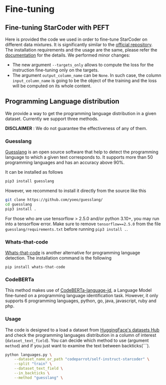 # Fine-tuning

## Fine-tuning StarCoder with PEFT

Here is provided the code we used in order to fine-tune StarCoder on different data mixtures. It is significantly similar to the [official repository](https://github.com/bigcode-project/starcoder). The installation requirements and the usage are the same, please refer the [documentation](https://github.com/bigcode-project/starcoder#quickstart) for the details. We performed minor changes:
- The new argument `--targets_only` allows to compute the loss for the instruction fine-tuning only on the targets.
- The argument `output_column_name` can be `None`. In such case, the column `input_column_name` is going to be the object of the training and the loss will be computed on its whole content.

## Programming Language distribution
We provide a way to get the programming language distribution in a given dataset. Currently we support three methods.

**DISCLAIMER** : We do not guarantee the effectiveness of any of them.

### Guesslang
[Guesslang](https://github.com/yoeo/guesslang/) is an open source software that help to detect the programming language to which a given text corresponds to. It supports more than 50 programming languages and has an accuracy above 90%.

It can be installed as follows
```bash
pip3 install guesslang
```
However, we recommend to install it directly from the source like this
```bash
git clone https://github.com/yoeo/guesslang/
cd guesslang 
pip3 install .
```
For those who are use tensorflow > 2.5.0 and/or python 3.10+, you may run into a tensorflow error. Make sure to remove `tensorflow==2.5.0` from the file `guesslang/requirements.txt` before running `pip3 install .`.

### Whats-that-code
[Whats-that-code](https://github.com/matthewdeanmartin/whats_that_code) is another alternative for programming language detection. The installation command is the following
```
pip install whats-that-code
```

### CodeBERTa
This method makes use of [CodeBERTa-language-id](https://huggingface.co/huggingface/CodeBERTa-language-id), a Language Model fine-tuned on a programming language identification task. However, it only supports 6 programming languages, python, go, java, javascript, ruby and php.

### Usage
The code is designed to a load a dataset from [HuggingFace's datasets Hub](https://huggingface.co/datasets?sort=trending) and check the programming languages distribution in a column of interest (`dataset_text_field`). You can decide which method to use (argument `method`) and if you just want to examine the text between backticks(```).

```bash
python languages.py \
    --dataset_name_or_path "codeparrot/self-instruct-starcoder" \
    --split "train" \
    --dataset_text_field \
    --in_backticks \
    --method "guesslang" \
```

